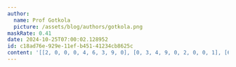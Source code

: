 ```yaml
---
author:
  name: Prof Gotkola
  picture: /assets/blog/authors/gotkola.png
maskRate: 0.41
date: 2024-10-25T07:00:02.128952
id: c18ad76e-929e-11ef-b451-41234cb8625c
content: '[[2, 0, 0, 0, 4, 6, 3, 9, 0], [0, 3, 4, 9, 0, 2, 0, 0, 1], [6, 8, 9, 3, 7, 0, 0, 5, 2], [0, 5, 0, 8, 3, 9, 0, 4, 6], [8, 0, 0, 6, 2, 0, 7, 0, 0], [9, 0, 0, 0, 0, 4, 8, 3, 5], [0, 7, 2, 1, 0, 8, 9, 6, 0], [0, 6, 0, 2, 9, 0, 0, 8, 4], [1, 9, 8, 0, 6, 0, 0, 0, 7]]'
---
```

